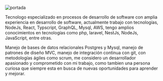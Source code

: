 ![portada](https://github.com/Afgamboa/Afgamboa/assets/94241202/9dadb7bb-20a9-480b-bbd6-ee4a5a65f16e)

Tecnologo especializado en procesos de desarrollo de software con amplia experiencia en desarrollo de software, actualmente trabajo con tecnologías, NodeJs, React, Typscript, GraphQL, Mysql, AWS, tengo amplios conocimientos en tecnologías como php, laravel, NestJs, NodeJs, JavaScript, entre otras.

Manejo de bases de datos relacionales Postgres y Mysql, manejo de patrones de diseño MVC, manejo de integración continua con git, con metodologías ágiles como scrum, me considero un desarrollador apasionado y comprometido con mi trabajo, como tambien una persona curiosa que siempre esta en busca de nuevas oportunidades para aprender y mejorar.
